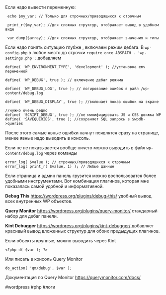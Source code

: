 Если надо вывести переменную:
```
 echo $my_var; // Только для строчных/приводящихся к строчным

 print_r($my_var); //для сложных структур, отображает вывод в удобном виде

 var_dump($array); //для сложных структур, отображает значения и типы
```

Если надо понять ситуацию глубже , включаем режим дебага. В `wp-config.php` в любое место до строчки `require_once ABSPATH . 'wp-settings.php';`  добавляем

```
define( 'WP_ENVIRONMENT_TYPE', 'development' ); //установка env переменной

define( 'WP_DEBUG', true ); // включение дебаг режима

define( 'WP_DEBUG_LOG', true ); // логирование ошибок в файл /wp-content/debug.log

define( 'WP_DEBUG_DISPLAY', true ); //включает показ ошибок на экране

//нужно очень редко
define( 'SCRIPT_DEBUG', true ); //не минифицировать JS и CSS движка WP
define( 'SAVEQUERIES', true ); //сохраняет SQL запросы в $wpdb->queries
```

После этого самые явные ошибки начнут появлятся сразу на странице, менее явные надо выводить в консоль. 

Если не не показывается вообще ничего можно выводить в файл `wp-content/debug.log` через команды
```
error_log( $value ); // строчных/приводящихся к строчным
error_log( print_r( $value, 1) ); // Любые данные
```

Если страница и админ панель грузится можно воспользоватся более удобными инструментами. Вот комбинация плагинов, которая мне показалась самой удобной и информативной.   

**Debug This**
https://wordpress.org/plugins/debug-this/
удобный вывод всех внутренных WP объектов.

**Query Monitor**
https://wordpress.org/plugins/query-monitor/
стандарный набор для дебаг панели.

**Kint Debugger**
https://wordpress.org/plugins/kint-debugger/
добавляет красивый вывод вложенных структур для обоих предыдущих плагинов.

Если объекты крупные, можно выводить через Kint
```
<?php d( $var ); ?>
```

Или писать в консоль  Query Monitor
```
do_action( 'qm/debug', $var );
```

Документация по Query Monitor https://querymonitor.com/docs/

#wordpress #php #логи



